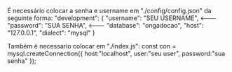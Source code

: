 É necessário colocar a senha e username em "./config/config.json"  da seguinte forma:
"development": {
    "username": "SEU USERNAME", <---
    "password": "SUA SENHA", <---
    "database": "ongadocao",
    "host": "127.0.0.1",
    "dialect": "mysql"
  }

Também é necessario colocar em "./index.js":
const con = mysql.createConnection({
    host:"localhost",
    user:"seu user",
    password:"sua senha"
});
